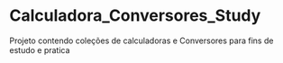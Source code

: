 # Calculadora_Conversores_Study
Projeto contendo coleções de calculadoras e Conversores para fins de estudo e pratica
